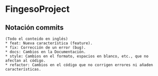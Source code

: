 # FingesoProject

## Notación commits
	(Todo el conteido en inglés)
    * feat: Nueva característica (feature).
    * fix: Corrección de un error (bug).
    * docs: Cambios en la Documentación.
    * style: Cambios en el formato, espacios en blanco, etc., que no afectan al código.
    * refactor: Cambios en el código que no corrigen errores ni añaden características.

